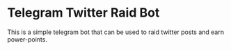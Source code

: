 # Telegram Twitter Raid Bot

This is a simple telegram bot that can be used to raid twitter posts and earn power-points.
